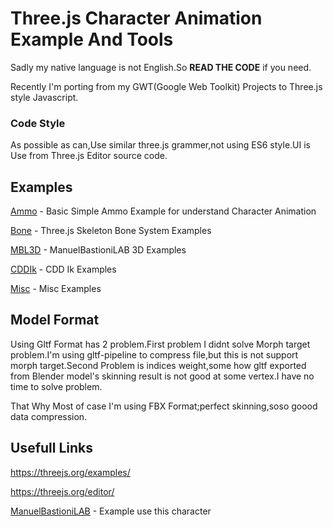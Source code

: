Three.js Character Animation Example And Tools
===
Sadly my native language is not English.So **READ THE CODE** if you need.

Recently I'm porting from my GWT(Google Web Toolkit) Projects to Three.js style Javascript.
### Code Style
As possible as can,Use similar three.js grammer,not using ES6 style.UI is Use from Three.js Editor source code.
## Examples
[Ammo](https://akjava.github.io/ThreeCharacterExamples/WebContent/examples/ammo/) - Basic Simple Ammo Example for understand Character Animation

[Bone](https://akjava.github.io/ThreeCharacterExamples/WebContent/examples/bone/) - Three.js Skeleton Bone System Examples

[MBL3D](https://akjava.github.io/ThreeCharacterExamples/WebContent/examples/mbl3d/) - ManuelBastioniLAB 3D Examples

[CDDIk](https://akjava.github.io/ThreeCharacterExamples/WebContent/examples/ik/) - CDD Ik Examples

[Misc](https://akjava.github.io/ThreeCharacterExamples/WebContent/examples/misc/) - Misc Examples
## Model Format
Using Gltf Format has 2 problem.First problem I didnt solve Morph target problem.I'm using gltf-pipeline to compress file,but this is not support morph target.Second Problem is indices weight,some how gltf exported from Blender model's skinning result is not good at some vertex.I have no time to solve problem.

That Why Most of case I'm using FBX Format;perfect skinning,soso goood data compression.
## Usefull Links

https://threejs.org/examples/

https://threejs.org/editor/

[ManuelBastioniLAB](http://www.manuelbastioni.com/) - Example use this character
